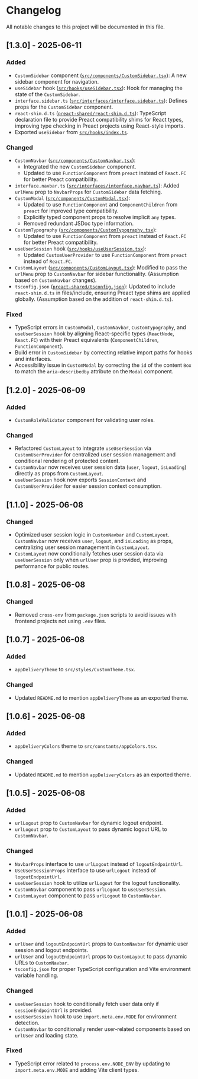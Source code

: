 # Changelog

All notable changes to this project will be documented in this file.

## [1.3.0] - 2025-06-11

### Added

-   `CustomSidebar` component ([`src/components/CustomSidebar.tsx`](preact-shared/src/components/CustomSidebar.tsx:1)): A new sidebar component for navigation.
-   `useSidebar` hook ([`src/hooks/useSidebar.tsx`](preact-shared/src/hooks/useSidebar.tsx:1)): Hook for managing the state of the `CustomSidebar`.
-   `interface.sidebar.ts` ([`src/interfaces/interface.sidebar.ts`](preact-shared/src/interfaces/interface.sidebar.ts:1)): Defines props for the `CustomSidebar` component.
-   `react-shim.d.ts` ([`preact-shared/react-shim.d.ts`](preact-shared/react-shim.d.ts:1)): TypeScript declaration file to provide Preact compatibility shims for React types, improving type checking in Preact projects using React-style imports.
-   Exported `useSidebar` from [`src/hooks/index.ts`](preact-shared/src/hooks/index.ts:1).

### Changed

-   `CustomNavbar` ([`src/components/CustomNavbar.tsx`](preact-shared/src/components/CustomNavbar.tsx:1)):
    -   Integrated the new `CustomSidebar` component.
    -   Updated to use `FunctionComponent` from `preact` instead of `React.FC` for better Preact compatibility.
-   `interface.navbar.ts` ([`src/interfaces/interface.navbar.ts`](preact-shared/src/interfaces/interface.navbar.ts:1)): Added `urlMenu` prop to `NavbarProps` for `CustomSidebar` data fetching.
-   `CustomModal` ([`src/components/CustomModal.tsx`](preact-shared/src/components/CustomModal.tsx:1)):
    -   Updated to use `FunctionComponent` and `ComponentChildren` from `preact` for improved type compatibility.
    -   Explicitly typed component props to resolve implicit `any` types.
    -   Removed redundant JSDoc type information.
-   `CustomTypography` ([`src/components/CustomTypography.tsx`](preact-shared/src/components/CustomTypography.tsx:1)):
    -   Updated to use `FunctionComponent` from `preact` instead of `React.FC` for better Preact compatibility.
-   `useUserSession` hook ([`src/hooks/useUserSession.tsx`](preact-shared/src/hooks/useUserSession.tsx:1)):
    -   Updated `CustomUserProvider` to use `FunctionComponent` from `preact` instead of `React.FC`.
-   `CustomLayout` ([`src/components/CustomLayout.tsx`](preact-shared/src/components/CustomLayout.tsx:1)): Modified to pass the `urlMenu` prop to `CustomNavbar` for sidebar functionality. (Assumption based on `CustomNavbar` changes).
-   `tsconfig.json` ([`preact-shared/tsconfig.json`](preact-shared/tsconfig.json:1)): Updated to include `react-shim.d.ts` in files/include, ensuring Preact type shims are applied globally. (Assumption based on the addition of `react-shim.d.ts`).

### Fixed

-   TypeScript errors in `CustomModal`, `CustomNavbar`, `CustomTypography`, and `useUserSession` hook by aligning React-specific types (`ReactNode`, `React.FC`) with their Preact equivalents (`ComponentChildren`, `FunctionComponent`).
-   Build error in `CustomSidebar` by correcting relative import paths for hooks and interfaces.
-   Accessibility issue in `CustomModal` by correcting the `id` of the content `Box` to match the `aria-describedby` attribute on the `Modal` component.

## [1.2.0] - 2025-06-09

### Added

-   `CustomRoleValidator` component for validating user roles.

### Changed

-   Refactored `CustomLayout` to integrate `useUserSession` via `CustomUserProvider` for centralized user session management and conditional rendering of protected content.
-   `CustomNavbar` now receives user session data (`user`, `logout`, `isLoading`) directly as props from `CustomLayout`.
-   `useUserSession` hook now exports `SessionContext` and `CustomUserProvider` for easier session context consumption.

## [1.1.0] - 2025-06-08

### Changed

-   Optimized user session logic in `CustomNavbar` and `CustomLayout`. `CustomNavbar` now receives `user`, `logout`, and `isLoading` as props, centralizing user session management in `CustomLayout`.
-   `CustomLayout` now conditionally fetches user session data via `useUserSession` only when `urlUser` prop is provided, improving performance for public routes.

## [1.0.8] - 2025-06-08

### Changed

-   Removed `cross-env` from `package.json` scripts to avoid issues with frontend projects not using `.env` files.

## [1.0.7] - 2025-06-08

### Added

-   `appDeliveryTheme` to `src/styles/CustomTheme.tsx`.

### Changed

-   Updated `README.md` to mention `appDeliveryTheme` as an exported theme.

## [1.0.6] - 2025-06-08

### Added

-   `appDeliveryColors` theme to `src/constants/appColors.tsx`.

### Changed

-   Updated `README.md` to mention `appDeliveryColors` as an exported theme.

## [1.0.5] - 2025-06-08

### Added

-   `urlLogout` prop to `CustomNavbar` for dynamic logout endpoint.
-   `urlLogout` prop to `CustomLayout` to pass dynamic logout URL to `CustomNavbar`.

### Changed

-   `NavbarProps` interface to use `urlLogout` instead of `logoutEndpointUrl`.
-   `UseUserSessionProps` interface to use `urlLogout` instead of `logoutEndpointUrl`.
-   `useUserSession` hook to utilize `urlLogout` for the logout functionality.
-   `CustomNavbar` component to pass `urlLogout` to `useUserSession`.
-   `CustomLayout` component to pass `urlLogout` to `CustomNavbar`.

## [1.0.1] - 2025-06-08

### Added

-   `urlUser` and `logoutEndpointUrl` props to `CustomNavbar` for dynamic user session and logout endpoints.
-   `urlUser` and `logoutEndpointUrl` props to `CustomLayout` to pass dynamic URLs to `CustomNavbar`.
-   `tsconfig.json` for proper TypeScript configuration and Vite environment variable handling.

### Changed

-   `useUserSession` hook to conditionally fetch user data only if `sessionEndpointUrl` is provided.
-   `useUserSession` hook to use `import.meta.env.MODE` for environment detection.
-   `CustomNavbar` to conditionally render user-related components based on `urlUser` and loading state.

### Fixed

-   TypeScript error related to `process.env.NODE_ENV` by updating to `import.meta.env.MODE` and adding Vite client types.